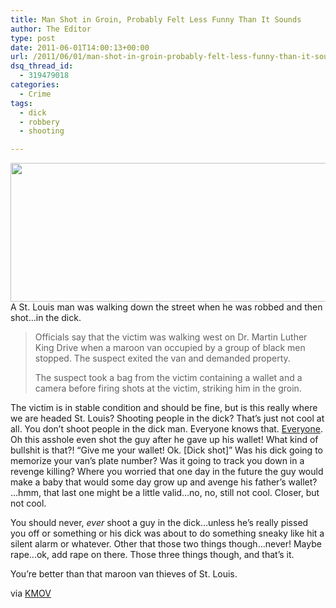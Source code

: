```yaml
---
title: Man Shot in Groin, Probably Felt Less Funny Than It Sounds
author: The Editor
type: post
date: 2011-06-01T14:00:13+00:00
url: /2011/06/01/man-shot-in-groin-probably-felt-less-funny-than-it-sounds/
dsq_thread_id:
  - 319479018
categories:
  - Crime
tags:
  - dick
  - robbery
  - shooting

---
```

[<img class="aligncenter size-full wp-image-10064" title="shot_in_the_dick" src="http://media.punchingkitty.com/wordpress/2011/06/shot_in_the_dick.jpg" alt="" width="600" height="222" />][1]A St. Louis man was walking down the street when he was robbed and then shot&#8230;in the dick.

> Officials say that the victim was walking west on Dr. Martin Luther King Drive when a maroon van occupied by a group of black men stopped. The suspect exited the van and demanded property.
> 
> The suspect took a bag from the victim containing a wallet and a camera before firing shots at the victim, striking him in the groin.

The victim is in stable condition and should be fine, but is this really where we are headed St. Louis? Shooting people in the dick? That&#8217;s just not cool at all. You don&#8217;t shoot people in the dick man. Everyone knows that. <a href="http://www.southparkstudios.com/clips/187270/thats-just-weak" target="_blank">Everyone</a>. Oh this asshole even shot the guy after he gave up his wallet! What kind of bullshit is that?! &#8220;Give me your wallet! Ok. [Dick shot]&#8221; Was his dick going to memorize your van&#8217;s plate number? Was it going to track you down in a revenge killing? Where you worried that one day in the future the guy would make a baby that would some day grow up and avenge his father&#8217;s wallet? &#8230;hmm, that last one might be a little valid&#8230;no, no, still not cool. Closer, but not cool.

You should never, _ever_ shoot a guy in the dick&#8230;unless he&#8217;s really pissed you off or something or his dick was about to do something sneaky like hit a silent alarm or whatever. Other that those two things though&#8230;never! Maybe rape&#8230;ok, add rape on there. Those three things though, and that&#8217;s it.

You&#8217;re better than that maroon van thieves of St. Louis.

via <a href="http://www.kmov.com/news/local/Man-found-at-church-after-being-shot-in-groin-122854764.html?utm_source=twitterfeed&utm_medium=twitter" target="_blank">KMOV</a>

 [1]: http://media.punchingkitty.com/wordpress/2011/06/shot_in_the_dick.jpg